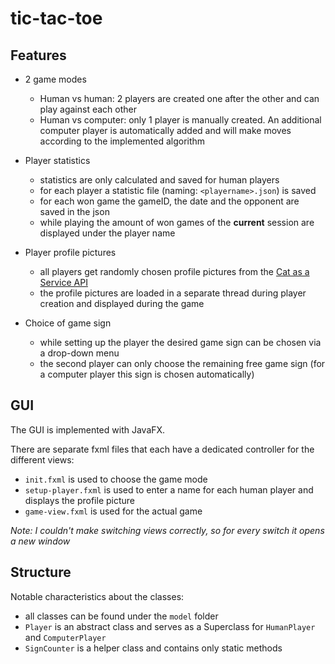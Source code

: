 # tic-tac-toe

## Features

* 2 game modes
  * Human vs human: 2 players are created one after the other and can play against each other
  * Human vs computer: only 1 player is manually created. An additional computer player is automatically added and will make moves according to the implemented algorithm

* Player statistics
  * statistics are only calculated and saved for human players
  * for each player a statistic file (naming: `<playername>.json`) is saved
  * for each won game the gameID, the date and the opponent are saved in the json
  * while playing the amount of won games of the **current** session are displayed under the player name

* Player profile pictures
  * all players get randomly chosen profile pictures from the [Cat as a Service API](https://cataas.com)
  * the profile pictures are loaded in a separate thread during player creation and displayed during the game

* Choice of game sign
  * while setting up the player the desired game sign can be chosen via a drop-down menu
  * the second player can only choose the remaining free game sign (for a computer player this sign is chosen automatically)

## GUI

The GUI is implemented with JavaFX.

There are separate fxml files that each have a dedicated controller for the different views:
* `init.fxml` is used to choose the game mode
* `setup-player.fxml` is used to enter a name for each human player and displays the profile picture
* `game-view.fxml` is used for the actual game

*Note: I couldn't make switching views correctly, so for every switch it opens a new window*

## Structure

Notable characteristics about the classes:
* all classes can be found under the `model` folder
* `Player` is an abstract class and serves as a Superclass for `HumanPlayer` and `ComputerPlayer`
* `SignCounter` is a helper class and contains only static methods
